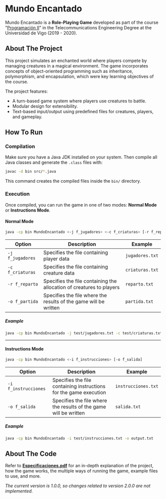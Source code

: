 # Mundo Encantado
Mundo Encantado is a **Role-Playing Game** developed as part of the course "[Programación II](https://secretaria.uvigo.gal/docnet-nuevo/guia_docent/index.php?centre=305&ensenyament=V05G301V01&assignatura=V05G301V01110&any_academic=2019_20)" in the Telecommunications Engineering Degree at the Universidad de Vigo (2019 - 2020).

## About The Project
This project simulates an enchanted world where players compete by managing creatures in a magical environment. The game incorporates concepts of object-oriented programming such as inheritance, polymorphism, and encapsulation, which were key learning objectives of the course.

The project features:
- A turn-based game system where players use creatures to battle.
- Modular design for extensibility.
- Text-based input/output using predefined files for creatures, players, and gameplay.

## How To Run
### Compilation
Make sure you have a Java JDK installed on your system. Then compile all Java classes and generate the `.class` files with:
```bash
javac -d bin src/*.java
```
This command creates the compiled files inside the `bin/` directory.

### Execution
Once compiled, you can run the game in one of two modes: **Normal Mode** or **Instructions Mode**.

#### Normal Mode
```bash
java -cp bin MundoEncantado <-j f_jugadores> <-c f_criaturas> [-r f_reparto] [-o f_partida]
```
| Option | Description | Example |
|--------|-------------|---------|
| `-j f_jugadores` | Specifies the file containing player data | `jugadores.txt` |
| `-c f_criaturas` | Specifies the file containing creature data | `criaturas.txt` |
| `-r f_reparto` | Specifies the file containing the allocation of creatures to players  | `reparto.txt` |
| `-o f_partida` | Specifies the file where the results of the game will be written | `partida.txt` |
##### Example
```bash
java -cp bin MundoEncantado -j test/jugadores.txt -c test/criaturas.txt -r test/reparto.txt -o output.txt
```
---
#### Instructions Mode
```bash
java -cp bin MundoEncantado <-i f_instrucciones> [-o f_salida]
```
| Option | Description | Example |
|--------|-------------|---------|
| `-i f_instrucciones` | Specifies the file containing instructions for the game execution | `instrucciones.txt` |
| `-o f_salida` | Specifies the file where the results of the game will be written | `salida.txt` |
##### Example
```bash
java -cp bin MundoEncantado -i test/instrucciones.txt -o output.txt
```

## About The Code
Refer to [**Especificaciones.pdf**](Especificaciones.pdf) for an in-depth explanation of the project, how the game works, the multiple ways of running the game, example files to use, and more.

_The current version is 1.0.0, so changes related to version 2.0.0 are not implemented._